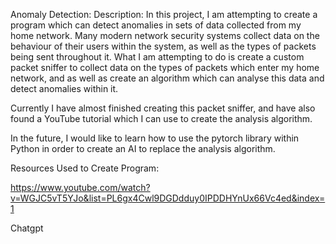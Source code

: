 Anomaly Detection:
Description: In this project, I am attempting to create a program which can detect anomalies in sets of data collected from my home network. Many modern network security systems collect data on the behaviour of their users within the system, as well as the types of packets being sent throughout it. What I am attempting to do is create a custom packet sniffer to collect data on the types of packets which enter my home network, and as well as create an algorithm which can analyse this data and detect anomalies within it.

Currently I have almost finished creating this packet sniffer, and have also found a YouTube tutorial which I can use to create the analysis algorithm. 

In the future, I would like to learn how to use the pytorch library within Python in order to create an AI to replace the analysis algorithm.

Resources Used to Create Program: 

https://www.youtube.com/watch?v=WGJC5vT5YJo&list=PL6gx4Cwl9DGDdduy0IPDDHYnUx66Vc4ed&index=1

Chatgpt
